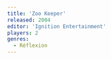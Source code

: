 ```yaml
---
title: 'Zoo Keeper'
released: 2004
editor: 'Ignition Entertainment'
players: 2
genres:
  - Réflexion
---
```


